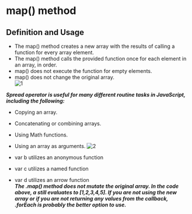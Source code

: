 #  map() method
## Definition and Usage
+ The map() method creates a new array with the results of calling a function for every array element.
+ The map() method calls the provided function once for each element in an array, in order.
+ map() does not execute the function for empty elements.
+ map() does not change the original array.  
![1](https://www.freecodecamp.org/news/content/images/2021/03/javascript-map-function.png)  

***Spread operator is useful for many different routine tasks in JavaScript, including the following:***
+ Copying an array.
+ Concatenating or combining arrays.
+ Using Math functions.
+ Using an array as arguments.
![2](https://res.cloudinary.com/practicaldev/image/fetch/s--IHKam6vP--/c_limit%2Cf_auto%2Cfl_progressive%2Cq_auto%2Cw_880/https://thepracticaldev.s3.amazonaws.com/i/cp0c15zovhapyiyq13zk.png)

+ var b utilizes an anonymous function
+ var c utilizes a named function
+ var d utilizes an arrow function  
***The .map() method does not mutate the original array. In the code above, a still evaluates to [1,2,3,4,5]. If you are not using the new array or if you are not returning any values from the callback, .forEach is probably the better option to use.***